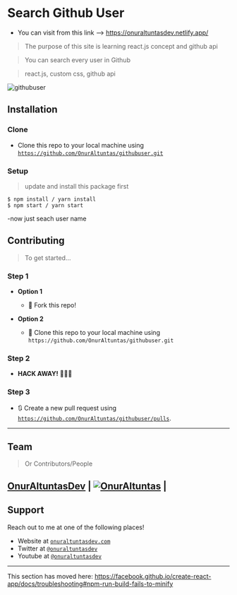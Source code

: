 
# Search Github User
- You can visit from this link --> https://onuraltuntasdev.netlify.app/

> The purpose of this site is learning react.js concept and github api

> You can search every user in Github

> react.js, custom css, github api

![githubuser](https://user-images.githubusercontent.com/53194850/91445313-9f0a5800-e87e-11ea-8c0a-76766978125a.PNG)


## Installation

### Clone

- Clone this repo to your local machine using <a href="https://github.com/OnurAltuntas/githubuser.git" target="_blank">`https://github.com/OnurAltuntas/githubuser.git`</a>

### Setup

> update and install this package first

```shell
$ npm install / yarn install
$ npm start / yarn start
```

-now just seach user name

## Contributing

> To get started...

### Step 1

- **Option 1**
    - 🍴 Fork this repo!

- **Option 2**
    - 👯 Clone this repo to your local machine using `https://github.com/OnurAltuntas/githubuser.git`

### Step 2

- **HACK AWAY!** 🔨🔨🔨

### Step 3

- 🔃 Create a new pull request using <a href="https://github.com/OnurAltuntas/githubuser/pulls" target="_blank">`https://github.com/OnurAltuntas/githubuser/pulls`</a>.

---

## Team

> Or Contributors/People

 <a href="https://onuraltuntasdev.netlify.app/" target="_blank">**OnurAltuntasDev**</a> 
 | [![OnurAltuntas](https://avatars0.githubusercontent.com/u/53194850?s=460&u=88ff0b9c8fe41c908d3c9b7ff43eb00dba669e66&v=4)](https://onuraltuntasdev.netlify.app)  |
---

## Support

Reach out to me at one of the following places!

- Website at <a href="https://onuraltuntasdev.netlify.app/" target="_blank">`onuraltuntasdev.com`</a>
- Twitter at <a href="http://twitter.com/onuraltuntasdev" target="_blank">`@onuraltuntasdev`</a>
- Youtube at <a href="https://www.youtube.com/channel/UCalJQ45NyMzMvPqK5n0xYEA" target="_blank">`@onuraltuntasdev`</a>
---



This section has moved here: https://facebook.github.io/create-react-app/docs/troubleshooting#npm-run-build-fails-to-minify
